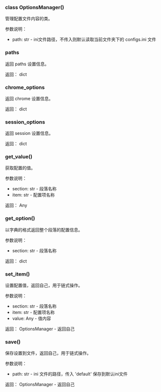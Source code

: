 ### class OptionsManager()

管理配置文件内容的类。

参数说明：

- path: str - ini文件路径，不传入则默认读取当前文件夹下的 configs.ini 文件

### paths

返回 paths 设置信息。

返回： dict

### chrome_options

返回 chrome 设置信息。

返回： dict

### session_options

返回 session 设置信息。

返回： dict

### get_value()

获取配置的值。

参数说明：

- section: str - 段落名称
- item: str - 配置项名称

返回： Any

### get_option()

以字典的格式返回整个段落的配置信息。

参数说明：

- section: str - 段落名称

返回： dict

### set_item()

设置配置值，返回自己，用于链式操作。

参数说明：

- section: str - 段落名称
- item: str - 配置项名称
- value: Any - 值内容

返回： OptionsManager - 返回自己

### save()

保存设置到文件，返回自己，用于链式操作。

参数说明：

- path: str - ini 文件的路径，传入 'default' 保存到默认ini文件

返回： OptionsManager - 返回自己